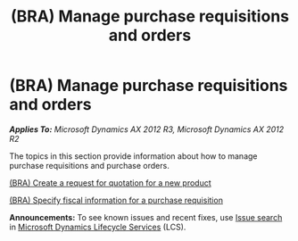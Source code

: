 ﻿---
title: (BRA) Manage purchase requisitions and orders
TOCTitle: (BRA) Manage purchase requisitions and orders
ms:assetid: 4b0b5f82-d619-4d6c-8470-3d7b7e5c28d8
ms:mtpsurl: https://technet.microsoft.com/en-us/library/JJ710492(v=AX.60)
ms:contentKeyID: 49384383
ms.date: 04/18/2014
mtps_version: v=AX.60
---

# (BRA) Manage purchase requisitions and orders 


_**Applies To:** Microsoft Dynamics AX 2012 R3, Microsoft Dynamics AX 2012 R2_

The topics in this section provide information about how to manage purchase requisitions and purchase orders.

[(BRA) Create a request for quotation for a new product](bra-create-a-request-for-quotation-for-a-new-product.md)

[(BRA) Specify fiscal information for a purchase requisition](bra-specify-fiscal-information-for-a-purchase-requisition.md)

  
**Announcements:** To see known issues and recent fixes, use [Issue search](http://go.microsoft.com/fwlink/?linkid=389258) in [Microsoft Dynamics Lifecycle Services](http://go.microsoft.com/fwlink/?linkid=306505) (LCS).

